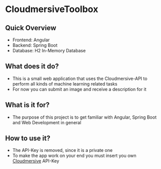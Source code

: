 # CloudmersiveToolbox

## Quick Overview
- Frontend: Angular
- Backend: Spring Boot
- Database: H2 In-Memory Database

## What does it do?
- This is a small web application that uses the Cloudmersive-API to perform all kinds of machine learning related tasks
- For now you can submit an image and receive a description for it

## What is it for?
- The purpose of this project is to get familiar with Angular, Spring Boot and Web Development in general

## How to use it?
- The API-Key is removed, since it is a private one
- To make the app work on your end you must insert you own [Cloudmersive](https://cloudmersive.com/) API-Key
